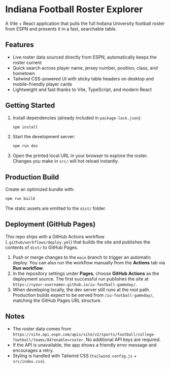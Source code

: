 # Indiana Football Roster Explorer

A Vite + React application that pulls the full Indiana University football roster from ESPN and presents it in a fast, searchable table.

## Features
- Live roster data sourced directly from ESPN, automatically keeps the roster current
- Quick search across player name, jersey number, position, class, and hometown
- Tailwind CSS-powered UI with sticky table headers on desktop and mobile-friendly player cards
- Lightweight and fast thanks to Vite, TypeScript, and modern React

## Getting Started
1. Install dependencies (already included in `package-lock.json`):
   ```bash
   npm install
   ```
2. Start the development server:
   ```bash
   npm run dev
   ```
3. Open the printed local URL in your browser to explore the roster. Changes you make in `src/` will hot reload instantly.

## Production Build
Create an optimized bundle with:
```bash
npm run build
```
The static assets are emitted to the `dist/` folder.

## Deployment (GitHub Pages)
This repo ships with a GitHub Actions workflow (`.github/workflows/deploy.yml`) that builds the site and publishes the contents of `dist/` to GitHub Pages.

1. Push or merge changes to the `main` branch to trigger an automatic deploy. You can also run the workflow manually from the **Actions** tab via **Run workflow**.
2. In the repository settings under **Pages**, choose **GitHub Actions** as the deployment source. The first successful run publishes the site at `https://<your-username>.github.io/iu-football-gameday/`.
3. When developing locally, the dev server still runs at the root path. Production builds expect to be served from `/iu-football-gameday/`, matching the GitHub Pages URL structure.

## Notes
- The roster data comes from `https://site.api.espn.com/apis/site/v2/sports/football/college-football/teams/84?enable=roster`. No additional API keys are required.
- If the API is unavailable, the app shows a friendly error message and encourages a retry.
- Styling is handled with Tailwind CSS (`tailwind.config.js` + `src/index.css`).
